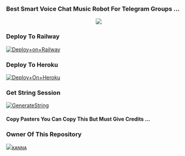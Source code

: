 ### Best Smart Voice Chat Music Robot For Telegram Groups ...


<p align="center"><a href="https://t.me/adityahalder"><img src="https://telegra.ph/file/da8dd4de036338842174c.jpg"></a></p>




### Deploy To Railway

[![Deploy+on+Railway](https://railway.app/button.svg)](https://railway.app/new/template?template=https://github.com/blackcat097/shadowmusic&envs=API_ID,API_HASH,BOT_TOKEN,STRING_SESSION)


### Deploy To Heroku

[![Deploy+On+Heroku](https://www.herokucdn.com/deploy/button.svg)](https://heroku.com/deploy?template=https://github.com/AdityaCheats/AdityaPlayer)



### Get String Session

[![GenerateString](https://img.shields.io/badge/repl.it-generateString-yellowgreen)](https://replit.com/@AdityaHalder/StringSession)



#### Copy Pasters You Can Copy This But Must Give Credits ...

### Owner Of This Repository
[![ᴋᴀɴɴᴀ]()](https://t.me/TgShadow_fighter)

